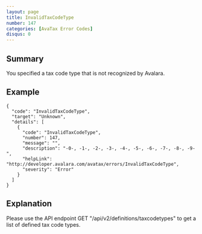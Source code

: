 ```yaml
---
layout: page
title: InvalidTaxCodeType
number: 147
categories: [AvaTax Error Codes]
disqus: 0
---
```


## Summary

You specified a tax code type that is not recognized by Avalara.

## Example

    {
      "code": "InvalidTaxCodeType",
      "target": "Unknown",
      "details": [
        {
          "code": "InvalidTaxCodeType",
          "number": 147,
          "message": "",
          "description": "-0-, -1-, -2-, -3-, -4-, -5-, -6-, -7-, -8-, -9-",
          "helpLink": "http://developer.avalara.com/avatax/errors/InvalidTaxCodeType",
          "severity": "Error"
        }
      ]
    }

## Explanation

Please use the API endpoint GET "/api/v2/definitions/taxcodetypes" to get a list of defined tax code types.
